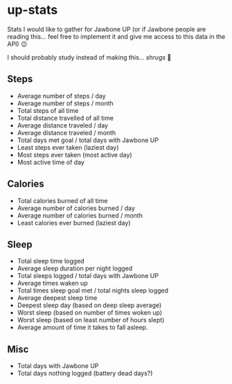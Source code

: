 up-stats
========

Stats I would like to gather for Jawbone UP (or if Jawbone people are reading this... feel free to implement it and give me access to this data in the API) :wink:

I should probably study instead of making this... *shrugs* :grimacing:

## Steps

- Average number of steps / day
- Average number of steps / month
- Total steps of all time
- Total distance travelled of all time
- Average distance traveled / day
- Average distance traveled / month
- Total days met goal / total days with Jawbone UP
- Least steps ever taken (laziest day)
- Most steps ever taken (most active day)
- Most active time of day


## Calories

- Total calories burned of all time
- Average number of calories burned / day
- Average number of calories burned / month
- Least calories ever burned (laziest day)


## Sleep

- Total sleep time logged
- Average sleep duration per night logged
- Total sleeps logged / total days with Jawbone UP
- Average times waken up
- Total times sleep goal met / total nights sleep logged
- Average deepest sleep time
- Deepest sleep day (based on deep sleep average)
- Worst sleep (based on number of times woken up)
- Worst sleep (based on least number of hours slept)
- Average amount of time it takes to fall asleep.


## Misc

- Total days with Jawbone UP
- Total days nothing logged (battery dead days?)
